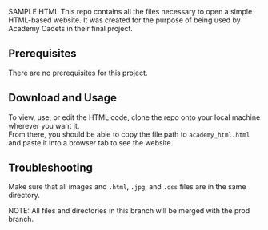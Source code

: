  SAMPLE HTML
This repo contains all the files necessary to open a simple HTML-based website. It was created for the purpose of being used by Academy Cadets in their final project.

## Prerequisites 
There are no prerequisites for this project.

## Download and Usage
To view, use, or edit the HTML code, clone the repo onto your local machine wherever you want it. <br>
From there, you should be able to copy the file path to `academy_html.html` and paste it into a browser tab to see the website.

## Troubleshooting
Make sure that all images and `.html`, `.jpg`, and `.css` files are in the same directory.


NOTE: All files and directories in this branch will be merged with the prod branch.
